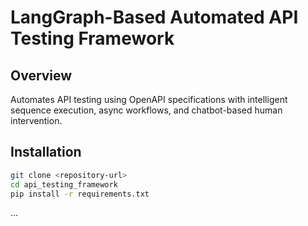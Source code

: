 
# LangGraph-Based Automated API Testing Framework

## Overview
Automates API testing using OpenAPI specifications with intelligent sequence execution, async workflows, and chatbot-based human intervention.

## Installation
```bash
git clone <repository-url>
cd api_testing_framework
pip install -r requirements.txt
```
...
    